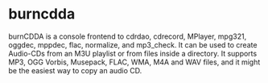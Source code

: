 # burncdda
burnCDDA is a console frontend to cdrdao, cdrecord, MPlayer, mpg321, oggdec, mppdec, flac, normalize, and mp3_check. It can be used to create Audio-CDs from an M3U playlist or from files inside a directory. It supports MP3, OGG Vorbis, Musepack, FLAC, WMA, M4A and WAV files, and it might be the easiest way to copy an audio CD. 
